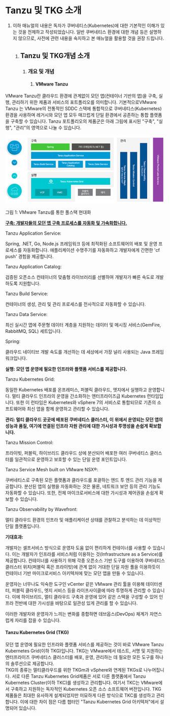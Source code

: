 # Tanzu 및 TKG 소개

1.  이하 매뉴얼의 내용은 독자가 쿠버네티스(Kubernetes)에 대한 기본적인
    이해가 있는 것을 전제하고 작성되었습니다. 일반 쿠버네티스 환경에
    대한 개념 등은 설명하지 않으므로, 사전에 관련 내용을 숙지하고 본
    매뉴얼을 활용할 것을 권장 드립니다.

    1.  ## Tanzu 및 TKG개념 소개

        1.  ### 개요 및 개념

            1.  #### VMware Tanzu

VMware Tanzu란 클라우드 환경에 관계없이 모던 앱(컨테이너 기반의 앱)을
구축, 실행, 관리하기 위한 제품과 서비스의 포트폴리오를 의미합니다.
기본적으로VMware Tanzu 는 VMware의 전통적인 SDDC 스택에 통합적으로
쿠버네티스(Kubernetes) 환경을 사용하며 레거시와 모던 앱 모두 매끄럽게
단일 환경에서 공존하는 통합 플랫폼을 구축할 수 있습니다. Tanzu
포트폴리오의 제품군은 아래 그림에 표시된 "구축", "실행", "관리"의
영역으로 나눌 수 있습니다.

![](images/tkg-concept1.png)

그림 1: VMware Tanzu를 통한 풀스택 현대화

**<u>구축: 개발자들의 모던 앱 구축 프로세스를 자동화 및 가속화합니다.</u>**

Tanzu Application Service:

Spring, .NET, Go, Node.js 프레임워크 등에 최적화된 소프트웨어의 배포 및
운영 프로세스를 자동화합니다. 애플리케이션 수명주기를 자동화하고
개발자에게 간편한 \'cf push\' 경험을 제공합니다.

Tanzu Application Catalog:

검증된 오픈소스 컨테이너의 맞춤형 라이브러리를 선별하여 개발자가 빠른
속도로 개발하도록 지원합니다.

Tanzu Build Service:

컨테이너의 생성, 관리 및 관리 프로세스를 전사적으로 자동화할 수
있습니다.

Tanzu Data Service:

최신 실시간 앱에 주문형 데이터 계층을 지원하는 데이터 및 메시징
서비스(GemFire, RabbitMQ, SQL) 세트입니다.

Spring:

클라우드 네이티브 개발 속도를 개선하는 데 세상에서 가장 널리 사용되는
Java 프레임워크입니다.

**실행: 모던 앱 운영에 필요한 인프라와 플랫폼 서비스를
제공합니다.**

Tanzu Kubernetes Grid:

동일한 Kubernetes 배포를 온프레미스, 퍼블릭 클라우드, 엣지에서 실행하고
운영합니다. 멀티 클라우드 인프라의 운영을 간소화하는 엔터프라이즈급
Kubernetes 런타임입니다. 또한 이 런타임은 Kubernetes와 vSphere 7의
서비스로 통합되므로 기존의 소프트웨어와 최신 앱을 함께 운영하고 관리할
수 있습니다.

**관리: 멀티 클라우드 곳곳에 배포된 쿠버네티스 클러스터, 이 위에서
운영되는 모던 앱의 성능과 품질, 여기에 연결된 인프라 자원 관리에 대한
가시성과 투명성을 손쉽게 확보합니다.**

Tanzu Mission Control:

프라이빗, 퍼블릭, 하이브리드 클라우드 상에 분산되어 배포한 여러
쿠버네티스 클러스터를 일관적으로 운영하고 보호할 수 있는 단일 운영
포인트입니다.

Tanzu Service Mesh built on VMware NSX®:

쿠버네티스로 구축된 모든 플랫폼과 클라우드를 포괄하는 엔드 투 엔드 관리
기능을 제공합니다. 분산된 앱의 실행을 자동화하는 것은 물론, 네트워크
보안 등의 관리 기능도 자동화할 수 있습니다. 또한, 전체 마이크로서비스에
대한 가시성과 제어권을 손쉽게 확보할 수 있습니다.

Tanzu Observability by Wavefront:

멀티 클라우드 환경의 인프라 및 애플리케이션 상태를 관찰하고 분석하는 데
이상적인 단일 플랫폼입니다.

**기대효과:**

개발자는 셀프서비스 방식으로 운영자 도움 없이 편리하게 컨테이너를 사용할
수 있습니다. 이는 개발자가 인프라를 서비스처럼 이용하는
것(Infrastructure as a Service)를 제공합니다. 컨테이너를 사용하기 위해
각종 오픈소스 기반 도구를 이용하여 쿠버네티스 클러스터 위치(퍼블릭 혹은
프라이빗)에 관계 없이 거대한 단일 자원 풀을 이용하듯이 컨테이너 기반
마이크로서비스 아키텍처에 맞는 모던 앱을 만들 수 있습니다.

운영자는 너무나도 익숙한 도구인 vCenter 같은 VMware 관리 툴을 이용해
데이터센터, 퍼블릭 클라우드, 엣지 서비스 등을 라이프사이클에 따라
투명하게 관리할 수 있습니다. 이에 하이브리드, 멀티 클라우드 구축과
운영에 있어 같은 스택을 구성할 수 있어 인프라 전반에 대한 가시성을
바탕으로 일관성 있게 관리를 할 수 있습니다.

이러한 개발자와 운영자가 느끼는 변화를 종합하면 데브옵스(DevOps) 체계가
자연스럽게 자리를 잡을 수 있습니다.

#### Tanzu Kubernetes Grid (TKG)

모던 앱 운영에 필요한 인프라와 플랫폼 서비스를 제공하는 것이 바로 VMware
Tanzu Kubernetes Grid(이하 TKG)입니다. TKG는 VMware에서 테스트, 서명 및
지원하는 엔터프라이즈 쿠버네티스 클러스터를 배포, 운영, 관리하는 데
필요한 모든 도구를 하나의 솔루션으로 제공합니다.\
TKG의 종류는 멀티클라우드를 위한 TKGm과 vSphere와 연계된 TKGs로
나누어집니다. 서로 다른 Tanzu Kubernetes Grid제품은 서로 다른 플랫폼에서
Tanzu Kubernetes Cluster(이하 TKC)를 생성하고 관리합니다. 여기서 TKC는
VMware에서 구축하고 지원하는 독자적인 Kubernetes 오픈 소스 소프트웨어
버전입니다. TKG제품들은 최대한 유사하게 설계되었지만 미묘하게 다른
방식으로 TKC를 생성하고 관리합니다. 이에 대한 차이 점은 다름 챕터인
"Tanzu Kubernetes Grid 아키텍처"에서 설명되어 있습니다.
